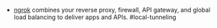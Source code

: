 - [ngrok](https://ngrok.com/) combines your reverse proxy, firewall, API gateway, and global load balancing to deliver apps and APIs. #local-tunneling